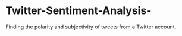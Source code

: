# Twitter-Sentiment-Analysis-
Finding the polarity and subjectivity of tweets from a Twitter account.
